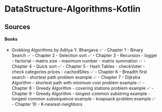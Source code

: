 # DataStructure-Algorithms-Kotlin
## Sources
#### Books
- Grokking Algorithms by Aditya Y. Bhargava
     :white_check_mark: - Chapter 1 
         - Binary Search
     :white_check_mark: - Chapter 2
        - Selection sort
     :white_check_mark: - Chapter 3
        - Recursion
            - logger
            - factorial
            - matrix size
            - maximum number
            - matrix summation
     :white_check_mark: - Chapter 4
        - Quick sort 
     :white_check_mark: - Chapter 5
        - Hash Tables
            - checkVoter
            - check categories prices
            - cachedSites
     :white_check_mark: - Chapter 6
        - Breadth first search
            - shortest path problem example
     :white_check_mark: - Chapter 7
        - Dijkstra Algorithm 
            - shortest path with minimum cost problem example
     :white_check_mark: - Chapter 8
        - Greedy Algorithm
            - covering stations problem example
     :white_check_mark: - Chapter 9
         - Greedy Algorithm
           - longest common substring example
           - longest common subsequence example
           - knapsack problem example
     :white_check_mark: - Chapter 10
         - K-nearest-neighbors

